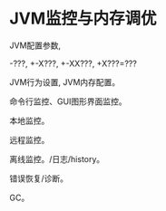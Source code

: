 # JVM监控与内存调优


JVM配置参数, 

-???, +-X???, +-XX???, +X???=???


JVM行为设置, JVM内存配置。

命令行监控、GUI图形界面监控。

本地监控。

远程监控。

离线监控。/日志/history。

错误恢复/诊断。

GC。


